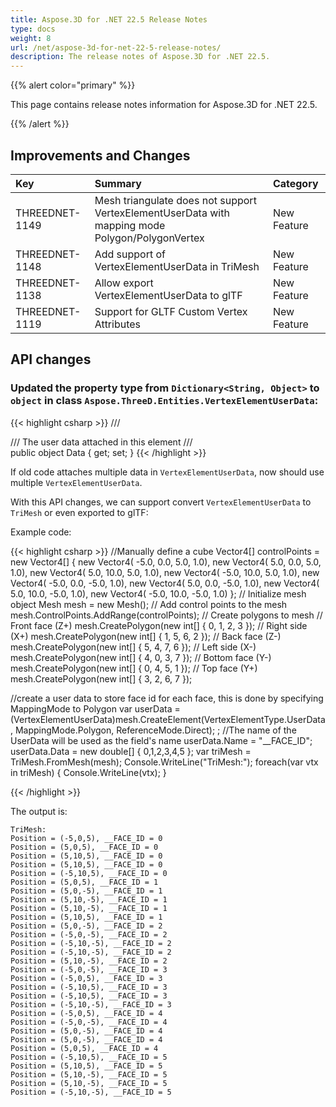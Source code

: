 ```yaml
---
title: Aspose.3D for .NET 22.5 Release Notes
type: docs
weight: 8
url: /net/aspose-3d-for-net-22-5-release-notes/
description: The release notes of Aspose.3D for .NET 22.5.
---
```


{{% alert color="primary" %}}

This page contains release notes information for Aspose.3D for .NET 22.5.

{{% /alert %}}
## **Improvements and Changes**

|**Key**|**Summary**|**Category**|
| :- | :- | :- |
| THREEDNET-1149 | Mesh triangulate does not support VertexElementUserData with mapping mode Polygon/PolygonVertex | New Feature |
| THREEDNET-1148 | Add support of VertexElementUserData in TriMesh | New Feature |
| THREEDNET-1138 | Allow export VertexElementUserData to glTF | New Feature |
| THREEDNET-1119 | Support for GLTF Custom Vertex Attributes | New Feature |


## API changes ##


### Updated the property type from `Dictionary<String, Object>` to `object` in class `Aspose.ThreeD.Entities.VertexElementUserData`:

{{< highlight csharp >}}
        /// <summary>
        /// The user data attached in this element
        /// </summary>
        public object Data { get; set; }
{{< /highlight >}}


If old code attaches multiple data in `VertexElementUserData`, now should use multiple `VertexElementUserData`.

With this API changes, we can support convert `VertexElementUserData` to `TriMesh` or even exported to glTF:

Example code:

{{< highlight csharp >}}
//Manually define a cube
Vector4[] controlPoints = new Vector4[]
{
        new Vector4( -5.0, 0.0, 5.0, 1.0),
        new Vector4( 5.0, 0.0, 5.0, 1.0),
        new Vector4( 5.0, 10.0, 5.0, 1.0),
        new Vector4( -5.0, 10.0, 5.0, 1.0),
        new Vector4( -5.0, 0.0, -5.0, 1.0),
        new Vector4( 5.0, 0.0, -5.0, 1.0),
        new Vector4( 5.0, 10.0, -5.0, 1.0),
        new Vector4( -5.0, 10.0, -5.0, 1.0)
};
// Initialize mesh object
Mesh mesh = new Mesh();
// Add control points to the mesh
mesh.ControlPoints.AddRange(controlPoints);
// Create polygons to mesh
// Front face (Z+)
mesh.CreatePolygon(new int[] { 0, 1, 2, 3 });
// Right side (X+)
mesh.CreatePolygon(new int[] { 1, 5, 6, 2 });
// Back face (Z-)
mesh.CreatePolygon(new int[] { 5, 4, 7, 6 });
// Left side (X-)
mesh.CreatePolygon(new int[] { 4, 0, 3, 7 });
// Bottom face (Y-)
mesh.CreatePolygon(new int[] { 0, 4, 5, 1 });
// Top face (Y+)
mesh.CreatePolygon(new int[] { 3, 2, 6, 7 });

//create a user data to store face id for each face, this is done by specifying MappingMode to Polygon
var userData = (VertexElementUserData)mesh.CreateElement(VertexElementType.UserData, MappingMode.Polygon, ReferenceMode.Direct); ;
//The name of the UserData will be used as the field's name
userData.Name = "__FACE_ID";
userData.Data = new double[]
{
        0,1,2,3,4,5
};
var triMesh = TriMesh.FromMesh(mesh);
Console.WriteLine("TriMesh:");
foreach(var vtx in triMesh)
{
        Console.WriteLine(vtx);
}

{{< /highlight >}}

The output is:

```
TriMesh:
Position = (-5,0,5), __FACE_ID = 0
Position = (5,0,5), __FACE_ID = 0
Position = (5,10,5), __FACE_ID = 0
Position = (5,10,5), __FACE_ID = 0
Position = (-5,10,5), __FACE_ID = 0
Position = (5,0,5), __FACE_ID = 1
Position = (5,0,-5), __FACE_ID = 1
Position = (5,10,-5), __FACE_ID = 1
Position = (5,10,-5), __FACE_ID = 1
Position = (5,10,5), __FACE_ID = 1
Position = (5,0,-5), __FACE_ID = 2
Position = (-5,0,-5), __FACE_ID = 2
Position = (-5,10,-5), __FACE_ID = 2
Position = (-5,10,-5), __FACE_ID = 2
Position = (5,10,-5), __FACE_ID = 2
Position = (-5,0,-5), __FACE_ID = 3
Position = (-5,0,5), __FACE_ID = 3
Position = (-5,10,5), __FACE_ID = 3
Position = (-5,10,5), __FACE_ID = 3
Position = (-5,10,-5), __FACE_ID = 3
Position = (-5,0,5), __FACE_ID = 4
Position = (-5,0,-5), __FACE_ID = 4
Position = (5,0,-5), __FACE_ID = 4
Position = (5,0,-5), __FACE_ID = 4
Position = (5,0,5), __FACE_ID = 4
Position = (-5,10,5), __FACE_ID = 5
Position = (5,10,5), __FACE_ID = 5
Position = (5,10,-5), __FACE_ID = 5
Position = (5,10,-5), __FACE_ID = 5
Position = (-5,10,-5), __FACE_ID = 5
```


